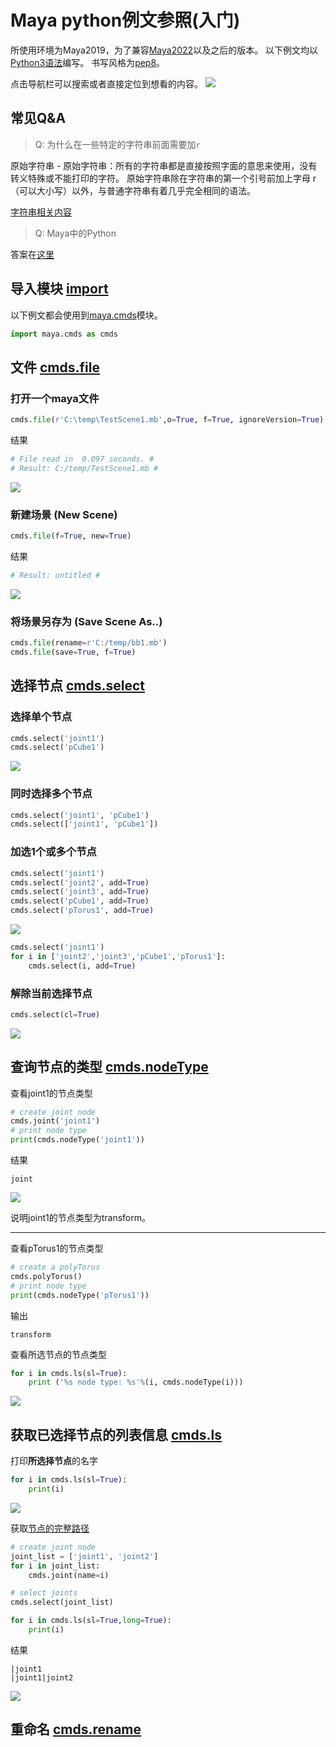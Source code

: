 # Maya python例文参照(入门)

所使用环境为Maya2019，为了兼容[Maya2022](https://knowledge.autodesk.com/zh-hans/support/maya/learn-explore/caas/CloudHelp/cloudhelp/2022/CHS/Maya-ReleaseNotes/files/Maya-ReleaseNotes-2022-release-notes-html-html.html)以及之后的版本。
以下例文均以[Python3语法](https://docs.python.org/zh-cn/3/whatsnew/3.0.html)编写。
书写风格为[pep8](https://peps.python.org/pep-0008/)。

点击导航栏可以搜索或者直接定位到想看的内容。
![](images/导航栏.png)

## 常见Q&A
> Q: 为什么在一些特定的字符串前面需要加`r`

原始字符串 - 原始字符串：所有的字符串都是直接按照字面的意思来使用，没有转义特殊或不能打印的字符。 原始字符串除在字符串的第一个引号前加上字母 r（可以大小写）以外，与普通字符串有着几乎完全相同的语法。

[字符串相关内容](https://www.runoob.com/python3/python3-string.html)

> Q: Maya中的Python

答案在[这里](https://knowledge.autodesk.com/zh-hans/support/maya/downloads/caas/CloudHelp/cloudhelp/2019/CHS/Maya-Scripting/files/GUID-C0F27A50-3DD6-454C-A4D1-9E3C44B3C990-htm.html)

## 导入模块 [import](https://docs.python.org/zh-cn/3/reference/import.html)
以下例文都会使用到[maya.cmds](https://help.autodesk.com/view/MAYAUL/2019/ENU/?guid=__Commands_index_html)模块。

```python
import maya.cmds as cmds
```

## 文件 [cmds.file](https://help.autodesk.com/cloudhelp/2019/ENU/Maya-Tech-Docs/Commands/file.html)

### 打开一个maya文件
```python
cmds.file(r'C:\temp\TestScene1.mb',o=True, f=True, ignoreVersion=True)
```
结果
```python
# File read in  0.097 seconds. # 
# Result: C:/temp/TestScene1.mb # 
```
![](images/file_open.gif)

### 新建场景 (New Scene)
```python
cmds.file(f=True, new=True)
```
结果
```python
# Result: untitled #
```
![](images/file_new.gif)


### 将场景另存为 (Save Scene As..)
```python
cmds.file(rename=r'C:/temp/bb1.mb')
cmds.file(save=True, f=True)
```

## 选择节点 [cmds.select](https://help.autodesk.com/cloudhelp/2020/CHS/Maya-Tech-Docs/CommandsPython/select.html)

### 选择单个节点
```python
cmds.select('joint1')
cmds.select('pCube1')
```

![](images/选择单个节点.gif)

### 同时选择多个节点
```python
cmds.select('joint1', 'pCube1')
cmds.select(['joint1', 'pCube1'])
```

### 加选1个或多个节点
```python
cmds.select('joint1')
cmds.select('joint2', add=True)
cmds.select('joint3', add=True)
cmds.select('pCube1', add=True)
cmds.select('pTorus1', add=True)
```
![](images/select加选.gif)

```python
cmds.select('joint1')
for i in ['joint2','joint3','pCube1','pTorus1']:
    cmds.select(i, add=True)
```

### 解除当前选择节点

```python
cmds.select(cl=True)
```
![](images/select解除选择.gif)


## 查询节点的类型 [cmds.nodeType](https://help.autodesk.com/cloudhelp/2020/CHS/Maya-Tech-Docs/CommandsPython/nodeType.html)

查看joint1的节点类型
```python
# create joint node
cmds.joint('joint1')
# print node type
print(cmds.nodeType('joint1'))
```
结果
```
joint
```
![](images/nodeType_joint1.gif)

说明joint1的节点类型为transform。

---

查看pTorus1的节点类型
```python
# create a polyTorus
cmds.polyTorus()
# print node type
print(cmds.nodeType('pTorus1'))
```
输出

```
transform
```

查看所选节点的节点类型
```python
for i in cmds.ls(sl=True):
    print ('%s node type: %s'%(i, cmds.nodeType(i)))
```
![](images/nodeType_lssl.gif)

## 获取已选择节点的列表信息 [cmds.ls](https://help.autodesk.com/cloudhelp/2020/CHS/Maya-Tech-Docs/CommandsPython/ls.html)

打印**所选择节点**的名字
```python
for i in cmds.ls(sl=True):
    print(i)
```
![](images/ls_sl.gif)

获取[节点的完整路径](https://knowledge.autodesk.com/zh-hans/support/maya/learn-explore/caas/CloudHelp/cloudhelp/2016/CHS/Maya/files/GUID-1AADB448-372A-4CA5-A350-5CD63E30F0E5-htm.html)
```python
# create joint node
joint_list = ['joint1', 'joint2']
for i in joint_list:
    cmds.joint(name=i)

# select joints
cmds.select(joint_list)

for i in cmds.ls(sl=True,long=True):
    print(i)
```
结果
```
|joint1
|joint1|joint2
```
![](images/ls_sllong.gif)

## 重命名 [cmds.rename](https://help.autodesk.com/cloudhelp/2019/ENU/Maya-Tech-Docs/CommandsPython/rename.html)